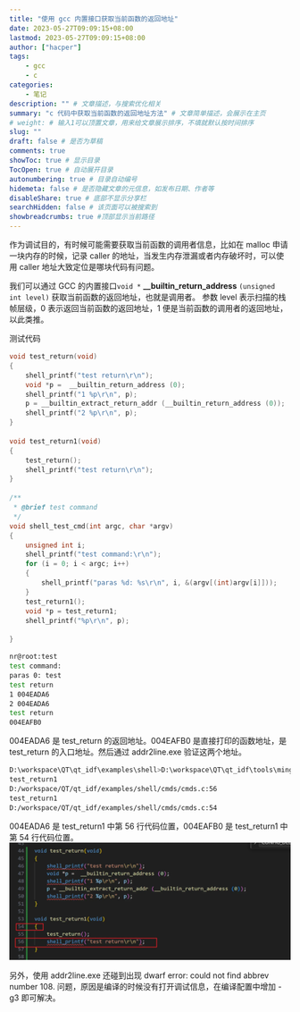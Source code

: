 ```yaml
---
title: "使用 gcc 内置接口获取当前函数的返回地址"
date: 2023-05-27T09:09:15+08:00
lastmod: 2023-05-27T09:09:15+08:00
author: ["hacper"]
tags:
    - gcc
    - c
categories:
    - 笔记
description: "" # 文章描述，与搜索优化相关
summary: "c 代码中获取当前函数的返回地址方法" # 文章简单描述，会展示在主页
# weight: # 输入1可以顶置文章，用来给文章展示排序，不填就默认按时间排序
slug: ""
draft: false # 是否为草稿
comments: true
showToc: true # 显示目录
TocOpen: true # 自动展开目录
autonumbering: true # 目录自动编号
hidemeta: false # 是否隐藏文章的元信息，如发布日期、作者等
disableShare: true # 底部不显示分享栏
searchHidden: false # 该页面可以被搜索到
showbreadcrumbs: true #顶部显示当前路径
---
```


作为调试目的，有时候可能需要获取当前函数的调用者信息，比如在 malloc 申请一块内存的时候，记录 caller 的地址，当发生内存泄漏或者内存破坏时，可以使用 caller 地址大致定位是哪块代码有问题。

我们可以通过 GCC 的内置接口`void *` **__builtin_return_address** `(unsigned int level)` 获取当前函数的返回地址，也就是调用者。
参数 level 表示扫描的栈帧层级，0 表示返回当前函数的返回地址，1 便是当前函数的调用者的返回地址，以此类推。

测试代码

```c
void test_return(void)
{
	shell_printf("test return\r\n");
	void *p =  __builtin_return_address (0);
	shell_printf("1 %p\r\n", p);
	p = __builtin_extract_return_addr (__builtin_return_address (0));
	shell_printf("2 %p\r\n", p);
}

void test_return1(void)
{
	test_return();
	shell_printf("test return\r\n");
}

/**
 * @brief test command
 */
void shell_test_cmd(int argc, char *argv)
{
	unsigned int i;
	shell_printf("test command:\r\n");
	for (i = 0; i < argc; i++)
	{
		shell_printf("paras %d: %s\r\n", i, &(argv[(int)argv[i]]));
	}
	test_return1();
	void *p = test_return1;
	shell_printf("%p\r\n", p);
	
}

```



```bash
nr@root:test
test command:
paras 0: test
test return
1 004EADA6
2 004EADA6
test return
004EAFB0

```
004EADA6 是 test_return 的返回地址。004EAFB0 是直接打印的函数地址，是 test_return 的入口地址。然后通过 addr2line.exe 验证这两个地址。

```bash
D:\workspace\QT\qt_idf\examples\shell>D:\workspace\QT\qt_idf\tools\mingw32\bin\addr2line.exe -e D:/workspace/QT/qt_idf/examples/shell/build/build_out/target/shell.exe -f 004EADA6 004EAFB0
test_return1
D:/workspace/QT/qt_idf/examples/shell/cmds/cmds.c:56
test_return1
D:/workspace/QT/qt_idf/examples/shell/cmds/cmds.c:54
```

004EADA6 是 test_return1 中第 56 行代码位置，004EAFB0 是 test_return1 中第 54 行代码位置。
![](https://github.com/hacperme/picx_hosting/raw/master/20210507/image.2lbwjc2df7s0.webp)


另外，使用 addr2line.exe 还碰到出现 dwarf error: could not find abbrev number 108. 问题，原因是编译的时候没有打开调试信息，在编译配置中增加 -g3 即可解决。
